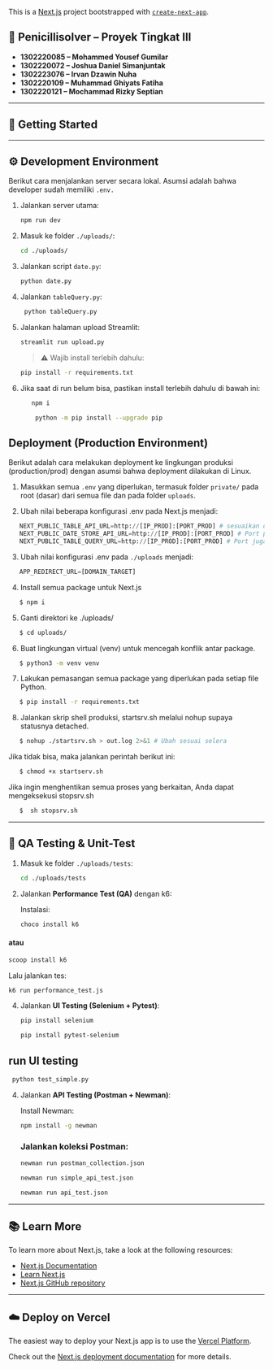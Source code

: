 This is a [Next.js](https://nextjs.org) project bootstrapped with [`create-next-app`](https://nextjs.org/docs/app/api-reference/cli/create-next-app).

## 🧪 Penicillisolver – Proyek Tingkat III

- **1302220085 – Mohammed Yousef Gumilar**  
- **1302220072 – Joshua Daniel Simanjuntak**  
- **1302223076 – Irvan Dzawin Nuha**  
- **1302220109 – Muhammad Ghiyats Fatiha**  
- **1302220121 – Mochammad Rizky Septian**
---

## 🚀 Getting Started

<!-- This project uses [`next/font`](https://nextjs.org/docs/app/building-your-application/optimizing/fonts) to automatically optimize and load [Geist](https://vercel.com/font), a new font family for Vercel. -->

---
## ⚙️ Development Environment
Berikut cara menjalankan server secara lokal. Asumsi adalah bahwa developer sudah memiliki ```.env.```

1. Jalankan server utama:

   ```bash
   npm run dev
   ```

2. Masuk ke folder `./uploads/`:

   ```bash
   cd ./uploads/
   ```

3. Jalankan script `date.py`:

   ```bash
   python date.py
   ```

4. Jalankan `tableQuery.py`:

   ```bash
    python tableQuery.py
   ```

5. Jalankan halaman upload Streamlit:

   ```bash
   streamlit run upload.py
   ```

   > ⚠️ Wajib install terlebih dahulu:
   ```bash
   pip install -r requirements.txt
   ```
 6. Jika saat di run belum bisa, pastikan install terlebih dahulu di bawah ini:
    ```bash
       npm i
    ```
    
    ```bash
        python -m pip install --upgrade pip
    ```

## Deployment (Production Environment)
Berikut adalah cara melakukan deployment ke lingkungan produksi (production/prod) dengan asumsi bahwa deployment dilakukan di Linux.
1. Masukkan semua `.env` yang diperlukan, termasuk folder `private/` pada root (dasar) dari semua file dan pada folder `uploads`.

2. Ubah nilai beberapa konfigurasi .env pada Next.js menjadi:
```python
   NEXT_PUBLIC_TABLE_API_URL=http://[IP_PROD]:[PORT_PROD] # sesuaikan dengan port dan IP pada server target
   NEXT_PUBLIC_DATE_STORE_API_URL=http://[IP_PROD]:[PORT_PROD] # Port pasti berbeda dari yang sebelumnya
   NEXT_PUBLIC_TABLE_QUERY_URL=http://[IP_PROD]:[PORT_PROD] # Port juga pasti berbeda dari yang sebelumnya.
```
3. Ubah nilai konfigurasi .env pada ```./uploads``` menjadi:
```python
   APP_REDIRECT_URL=[DOMAIN_TARGET]
```
4. Install semua package untuk Next.js
```bash
   $ npm i
```
5. Ganti direktori ke ./uploads/
```bash
   $ cd uploads/
```

6. Buat lingkungan virtual (venv) untuk mencegah konflik antar package.
```bash
   $ python3 -m venv venv
```
7. Lakukan pemasangan semua package yang diperlukan pada setiap file Python.
```bash
   $ pip install -r requirements.txt
```
8. Jalankan skrip shell produksi, startsrv.sh melalui nohup supaya statusnya detached.
```bash
   $ nohup ./startsrv.sh > out.log 2>&1 # Ubah sesuai selera
```
Jika tidak bisa, maka jalankan perintah berikut ini:
```bash
   $ chmod +x startserv.sh
```
Jika ingin menghentikan semua proses yang berkaitan, Anda dapat mengeksekusi stopsrv.sh
```bash
   $  sh stopsrv.sh
```

---

## 🧪 QA Testing & Unit-Test

1. Masuk ke folder `./uploads/tests`:

   ```bash
   cd ./uploads/tests
   ```

2. Jalankan **Performance Test (QA)** dengan k6:

   Instalasi:

   ```bash
   choco install k6
   ```
 #### atau
   ```bash
   scoop install k6
   ```

   Lalu jalankan tes:

   ```bash
   k6 run performance_test.js
   ```

4. Jalankan **UI Testing (Selenium + Pytest)**:

   ```bash
   pip install selenium
    ```
   
   ```bash
   pip install pytest-selenium
   ```
  ## run UI testing
  ```bash
   python test_simple.py
   ```

4. Jalankan **API Testing (Postman + Newman)**:

   Install Newman:

   ```bash
   npm install -g newman
   ```

   ### Jalankan koleksi Postman:
   ```bash
   newman run postman_collection.json
   ```
   ```bash
   newman run simple_api_test.json
   ```
   
    ```bash
   newman run api_test.json
   ```
---

## 📚 Learn More

To learn more about Next.js, take a look at the following resources:

- [Next.js Documentation](https://nextjs.org/docs)
- [Learn Next.js](https://nextjs.org/learn)
- [Next.js GitHub repository](https://github.com/vercel/next.js)

---

## ☁️ Deploy on Vercel

The easiest way to deploy your Next.js app is to use the [Vercel Platform](https://vercel.com/new?utm_medium=default-template&filter=next.js&utm_source=create-next-app&utm_campaign=create-next-app-readme).

Check out the [Next.js deployment documentation](https://nextjs.org/docs/app/building-your-application/deploying) for more details.

